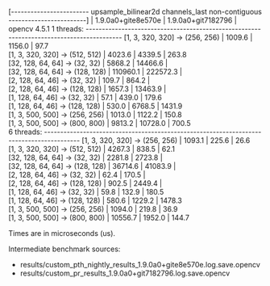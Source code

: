 [------------------------ upsample_bilinear2d channels_last non-contiguous ------------------------]
                                       |  1.9.0a0+gite8e570e  |  1.9.0a0+git7182796  |  opencv 4.5.1
1 threads: -----------------------------------------------------------------------------------------
      [1, 3, 320, 320] -> (256, 256)   |         1009.6       |         1156.0       |       97.7   
      [1, 3, 320, 320] -> (512, 512)   |         4023.6       |         4339.5       |      263.8   
      [32, 128, 64, 64] -> (32, 32)    |         5868.2       |        14466.6       |              
      [32, 128, 64, 64] -> (128, 128)  |       110960.1       |       222572.3       |              
      [2, 128, 64, 46] -> (32, 32)     |          109.7       |          864.2       |              
      [2, 128, 64, 46] -> (128, 128)   |         1657.3       |        13463.9       |              
      [1, 128, 64, 46] -> (32, 32)     |           57.1       |          439.0       |      179.6   
      [1, 128, 64, 46] -> (128, 128)   |          530.0       |         6768.5       |     1431.9   
      [1, 3, 500, 500] -> (256, 256)   |         1013.0       |         1122.2       |      150.8   
      [1, 3, 500, 500] -> (800, 800)   |         9813.2       |        10728.0       |      700.5   
6 threads: -----------------------------------------------------------------------------------------
      [1, 3, 320, 320] -> (256, 256)   |         1093.1       |          225.6       |       26.6   
      [1, 3, 320, 320] -> (512, 512)   |         4267.3       |          838.5       |       62.1   
      [32, 128, 64, 64] -> (32, 32)    |         2281.8       |         2723.8       |              
      [32, 128, 64, 64] -> (128, 128)  |        36714.6       |        41083.9       |              
      [2, 128, 64, 46] -> (32, 32)     |           62.4       |          170.5       |              
      [2, 128, 64, 46] -> (128, 128)   |          902.5       |         2449.4       |              
      [1, 128, 64, 46] -> (32, 32)     |           59.8       |          132.9       |      180.5   
      [1, 128, 64, 46] -> (128, 128)   |          580.6       |         1229.2       |     1478.3   
      [1, 3, 500, 500] -> (256, 256)   |         1094.0       |          219.8       |       36.9   
      [1, 3, 500, 500] -> (800, 800)   |        10556.7       |         1952.0       |      144.7   

Times are in microseconds (us).


Intermediate benchmark sources:

- results/custom_pth_nightly_results_1.9.0a0+gite8e570e.log.save.opencv
- results/custom_pr_results_1.9.0a0+git7182796.log.save.opencv
